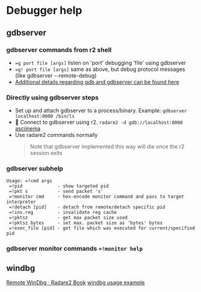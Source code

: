<!-- TITLE: Debugger help -->
# Debugger help
## gdbserver
### gdbserver commands from r2 shell
- `=g port file [args]`   listen on 'port' debugging 'file' using gdbserver
- `=g! port file [args]` same as above, but debug protocol messages (like gdbserver --remote-debug)
- [Additional details regarding gdb and gdbserver can be found here](/home/misc/usage-examples#gdb)

### Directly using gdbserver steps
- Set up and attach gdbserver to a process/binary. Example: `gdbserver localhost:8000 /bin/ls`
- 🚀 Connect to gdbserver using r2. `radare2 -d gdb://localhost:8000` [asciinema](https://asciinema.org/a/V1olGhQv9rhYWdkYxOzDGBntu)
- Use radare2 commands normally
	> Note that gdbserver implemented this way will die once the r2 session exits

### gdbserver subhelp

```text
Usage: =!cmd args
 =!pid             - show targeted pid
 =!pkt s           - send packet 's'
 =!monitor cmd     - hex-encode monitor command and pass to target interpreter
 =!detach [pid]    - detach from remote/detach specific pid
 =!inv.reg         - invalidate reg cache
 =!pktsz           - get max packet size used
 =!pktsz bytes     - set max. packet size as 'bytes' bytes
 =!exec_file [pid] - get file which was executed for current/specified pid
```

### gdbserver monitor commands `=!monitor help`

## windbg

  [Remote WinDbg · Radare2 Book](https://radare.gitbooks.io/radare2book/content/debugger/windbg.html)
	[windbg usage example](/home/misc/usage-examples#windbg)